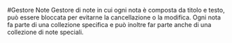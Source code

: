 #Gestore Note
Gestore di note in cui ogni nota è composta da titolo e testo, può essere bloccata per evitarne la cancellazione o la modifica.
Ogni nota fa parte di una collezione specifica e può inoltre far parte anche di una collezione di note speciali.
